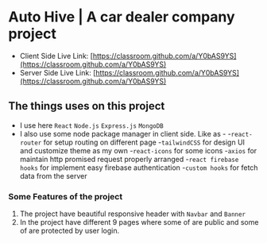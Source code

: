 # Auto Hive | A car dealer company project

- Client Side Live Link: [https://classroom.github.com/a/Y0bAS9YS](https://classroom.github.com/a/Y0bAS9YS)
- Server Side Live Link: [https://classroom.github.com/a/Y0bAS9YS](https://classroom.github.com/a/Y0bAS9YS)


## The things uses on this project

- I use here `React` `Node.js` `Express.js` `MongoDB`
- I also use some node package manager in client side. Like as -
    -`react-router` for setup routing on different page
    -`tailwindCSS` for design UI and customize theme as my own
    -`react-icons` for some icons
    -`axios` for maintain http promised request properly arranged
    -`react firebase hooks` for implement easy firebase authentication
    -`custom hooks` for fetch data from the server


### Some Features of the project

1. The project have beautiful responsive header with `Navbar` and `Banner`
2. In the project have different 9 pages where some of are public and some of are protected by user login.